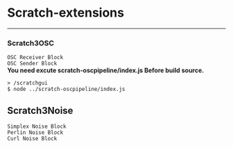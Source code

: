 # Scratch-extensions
***
### Scratch3OSC  
`OSC Receiver Block`  
`OSC Sender Block`  
**You need excute scratch-oscpipeline/index.js Before build source.**

```
> /scratchgui
$ node ../scratch-oscpipeline/index.js
```


## Scratch3Noise  
`Simplex Noise Block`  
`Perlin Noise Block`  
`Curl Noise Block`  